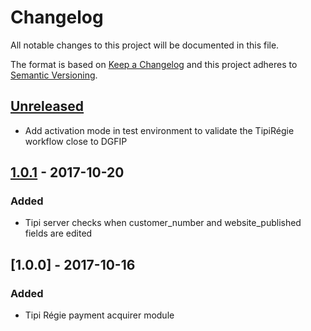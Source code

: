 # Changelog
All notable changes to this project will be documented in this file.

The format is based on [Keep a Changelog](http://keepachangelog.com/en/1.0.0/)
and this project adheres to [Semantic Versioning](http://semver.org/spec/v2.0.0.html).

## [Unreleased]
- Add activation mode in test environment to validate the TipiRégie workflow close to DGFIP

## [1.0.1] - 2017-10-20
### Added
- Tipi server checks when customer_number and website_published fields are edited

## [1.0.0] - 2017-10-16
### Added
- Tipi Régie payment acquirer module

[Unreleased]: https://github.com/Horanet/payment_tipiregie/compare/1.0.1...HEAD
[1.0.1]: https://github.com/Horanet/payment_tipiregie/compare/1.0.0...1.0.1